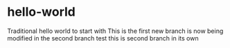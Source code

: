 # hello-world
Traditional hello world to start with
This is the first new branch is now being modified in the second branch test
this is second branch in its own
